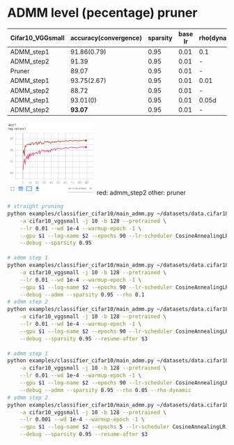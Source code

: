 # ADMM level (pecentage) pruner

| Cifar10_VGGsmall | accuracy(convergence) | sparsity | base lr | rho(dynamic) |
|------------------|-----------------------|----------|---------|--------------|
| ADMM_step1       | 91.86(0.79)           | 0.95     | 0.01    | 0.1          |
| ADMM_step2       | 91.39                 | 0.95     | 0.01    | -            |
| Pruner           | 89.07                 | 0.95     | 0.01    | -            |
| ADMM_step1       | 93.75(2.67)           | 0.95     | 0.01    | 0.01         |
| ADMM_step2       | 88.72                 | 0.95     | 0.01    | -            |
| ADMM_step1       | 93.01(0)              | 0.95     | 0.01    | 0.05d        |
| ADMM_step2       | **93.07**             | 0.95     | 0.01    | -            |

<img src="images/cifar10_admm_level_pruner.png" width="40%" height="40%">
red: admm_step2 other: pruner

```bash
# straight pruning
python examples/classifier_cifar10/main_admm.py ~/datasets/data.cifar10 \
    -a cifar10_vggsmall -j 10 -b 128 --pretrained \
    --lr 0.01 --wd 1e-4 --warmup-epoch -1 \
    --gpu $1 --log-name $2 --epochs 90 --lr-scheduler CosineAnnealingLR \
    --debug --sparsity 0.95

# admm step 1
python examples/classifier_cifar10/main_admm.py ~/datasets/data.cifar10 \
    -a cifar10_vggsmall -j 10 -b 128 --pretrained \
    --lr 0.01 --wd 1e-4 --warmup-epoch -1 \
    --gpu $1 --log-name $2 --epochs 90 --lr-scheduler CosineAnnealingLR \
    --debug --admm --sparsity 0.95 --rho 0.1
# admm step 2
python examples/classifier_cifar10/main_admm.py ~/datasets/data.cifar10 \
    -a cifar10_vggsmall -j 10 -b 128 --pretrained \
    --lr 0.01 --wd 1e-4 --warmup-epoch -1 \
    --gpu $1 --log-name $2 --epochs 90 --lr-scheduler CosineAnnealingLR \
    --debug --sparsity 0.95 --resume-after $3
    
# admm step 1
python examples/classifier_cifar10/main_admm.py ~/datasets/data.cifar10 \
    -a cifar10_vggsmall -j 10 -b 128 --pretrained \
    --lr 0.01 --wd 1e-4 --warmup-epoch -1 \
    --gpu $1 --log-name $2 --epochs 90 --lr-scheduler CosineAnnealingLR \
    --debug --admm --sparsity 0.95 --rho 0.05 --rho-dynamic
# admm step 2
python examples/classifier_cifar10/main_admm.py ~/datasets/data.cifar10 \
    -a cifar10_vggsmall -j 10 -b 128 --pretrained \
    --lr 0.001 --wd 1e-4 --warmup-epoch -1 \
    --gpu $1 --log-name $2 --epochs 5 --lr-scheduler CosineAnnealingLR \
    --debug --sparsity 0.95 --resume-after $3
```
